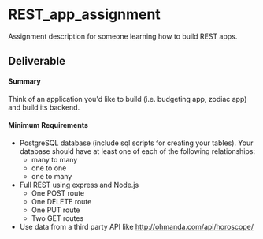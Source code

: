 # REST_app_assignment
Assignment description for someone learning how to build REST apps.

## Deliverable
#### Summary
Think of an application you'd like to build (i.e. budgeting app, zodiac app) and build its backend. 

#### Minimum Requirements
- PostgreSQL database (include sql scripts for creating your tables). Your database should have at least one of each of the following relationships:
  - many to many
  - one to one
  - one to many
- Full REST using express and Node.js
  - One POST route
  - One DELETE route
  - One PUT route
  - Two GET routes
- Use data from a third party API like http://ohmanda.com/api/horoscope/